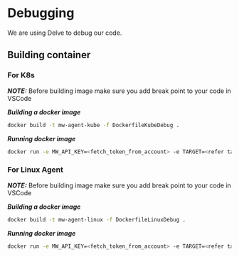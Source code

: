 # Debugging
We are using Delve to debug our code. 

## Building container

### For K8s
***NOTE:*** Before building image make sure you add break point to your code in VSCode

***Building a docker image***
```bash
docker build -t mw-agent-kube -f DockerfileKubeDebug .
```

***Running docker image***

```bash
docker run -e MW_API_KEY=<fetch_token_from_account> -e TARGET=<refer target list> -d --pid host --restart always --name mw-agent-k8-debug -p 4040:4040 docker.io/library/mw-agent-kube
```

### For Linux Agent
***NOTE:*** Before building image make sure you add break point to your code in VSCode

***Building a docker image***
```bash
docker build -t mw-agent-linux -f DockerfileLinuxDebug .
```

***Running docker image***

```bash
docker run -e MW_API_KEY=<fetch_token_from_account> -e TARGET=<refer target list> -d --pid host --restart always --name mw-agent-linux-debug -p 4040:4040 docker.io/library/mw-agent-linux
```

